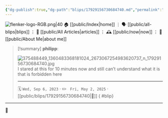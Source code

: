 ```yaml
---
{"dg-publish":true,"dg-path":"blips/17929156730684740.md","permalink":"/blips/17929156730684740/","title":"philipp on instagram @ 2023-09-06","created":"2023-09-06T15:00:00","updated":"2025-05-02T17:43:08"}
---
```



<div class="transclusion internal-embed is-loaded"><div class="markdown-embed">




![flenker-logo-RGB.png|40](/img/user/attachments/flenker-logo-RGB.png)
🏠 [[public/Index\|home]]  ⋮ 🗣️ [[public/all-blips\|blips]] ⋮  📝 [[public/All Articles\|articles]]  ⋮ 🕰️ [[public/now\|now]] ⋮ 🪪 [[public/About Me\|about me]]


</div></div>


> [!summary] **philipp**:
>
> ![375488449_1360483368181024_2673067254983620737_n_17929156730684740.jpg](/img/user/attachments/375488449_1360483368181024_2673067254983620737_n_17929156730684740.jpg)
> I stared at this for 10 minutes now and still can’t understand what it is that is forbidden here
> - - -
>
> 🗓️ <code>Wed, Sep 6, 2023</code>  · ✏️ <code> Fri, May 2, 2025</code>  · [[public/blips/17929156730684740\|🔗]]
{ #blip}


- - -

 👾
